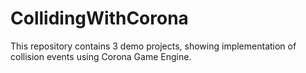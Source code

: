# CollidingWithCorona
This repository contains 3 demo projects, showing implementation of collision events using Corona Game Engine.
